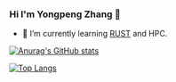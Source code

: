 ### Hi I'm Yongpeng Zhang 👋

<!--
**jokervTv/jokervTv** is a ✨ _special_ ✨ repository because its `README.md` (this file) appears on your GitHub profile.

Here are some ideas to get you started:

- 🔭 I’m currently working on ...
- 👯 I’m looking to collaborate on ...
- 🤔 I’m looking for help with ...
- 💬 Ask me about ...
- 📫 How to reach me: ...
- 😄 Pronouns: ...
- ⚡ Fun fact: ...
-->

- 🌱 I’m currently learning [RUST](https://www.rust-lang.org/) and HPC.


[![Anurag's GitHub stats](https://github-readme-stats.vercel.app/api?username=jokervTv&count_private=true&show_icons=true&include_all_commits=true)](https://github.com/anuraghazra/github-readme-stats)

[![Top Langs](https://github-readme-stats.vercel.app/api/top-langs/?username=jokervTv&layout=compact)](https://github.com/anuraghazra/github-readme-stats)
